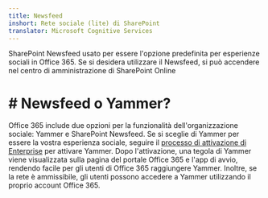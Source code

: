 ```yaml
---
title: Newsfeed
inshort: Rete sociale (lite) di SharePoint
translator: Microsoft Cognitive Services
---
```



SharePoint Newsfeed usato per essere l'opzione predefinita per esperienze sociali in Office 365. Se si desidera utilizzare il Newsfeed, si può accendere nel centro di amministrazione di SharePoint Online

# # Newsfeed o Yammer?
Office 365 include due opzioni per la funzionalità dell'organizzazione sociale: Yammer e SharePoint Newsfeed. Se si sceglie di Yammer per essere la vostra esperienza sociale, seguire il [processo di attivazione di Enterprise](https://support.office.com/en-us/article/Enterprise-Activation-process-4f924c74-87d2-49d0-a4f6-cba3ce2b0e7c) per attivare Yammer. Dopo l'attivazione, una tegola di Yammer viene visualizzata sulla pagina del portale Office 365 e l'app di avvio, rendendo facile per gli utenti di Office 365 raggiungere Yammer. Inoltre, se la rete è ammissibile, gli utenti possono accedere a Yammer utilizzando il proprio account Office 365.



